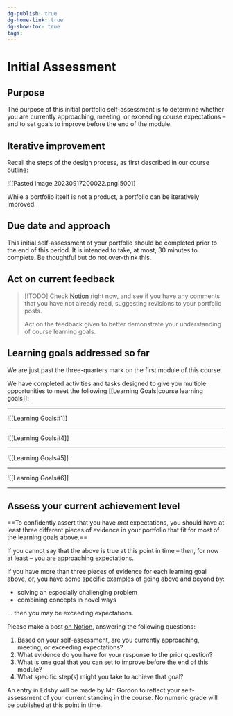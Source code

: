 ```yaml
---
dg-publish: true
dg-home-link: true
dg-show-toc: true
tags:
---
```

# Initial Assessment

## Purpose

The purpose of this initial portfolio self-assessment is to determine whether you are currently approaching, meeting, or exceeding course expectations – and to set goals to improve before the end of the module.

## Iterative improvement

Recall the steps of the design process, as first described in our course outline:

![[Pasted image 20230917200022.png|500]]

While a portfolio itself is not a product, a portfolio can be iteratively improved.

## Due date and approach

This initial self-assessment of your portfolio should be completed prior to the end of this period. It is intended to take, at most, 30 minutes to complete. Be thoughtful but do not over-think this.

## Act on current feedback

> [!TODO]
> Check [Notion](https://notion.so) right now, and see if you have any comments that you have not already read, suggesting revisions to your portfolio posts.
> 
> Act on the feedback given to better demonstrate your understanding of course learning goals.

## Learning goals addressed so far

We are just past the three-quarters mark on the first module of this course.

We have completed activities and tasks designed to give you multiple opportunities to meet the following [[Learning Goals|course learning goals]]:

---

![[Learning Goals#1]]

---

![[Learning Goals#4]]

---

![[Learning Goals#5]]

---

![[Learning Goals#6]]

---

## Assess your current achievement level

==To confidently assert that you have *met* expectations, you should have at least three different pieces of evidence in your portfolio that fit for most of the learning goals above.==

If you cannot say that the above is true at this point in time – then, for now at least – you are approaching expectations.

If you have more than three pieces of evidence for each learning goal above, or, you have some specific examples of going above and beyond by:

- solving an especially challenging problem
- combining concepts in novel ways 

... then you may be exceeding expectations.

Please make a post [on Notion](https://notion.so), answering the following questions:

1. Based on your self-assessment, are you currently approaching, meeting, or exceeding expectations?
2. What evidence do you have for your response to the prior question?
3. What is one goal that you can set to improve before the end of this module?
4. What specific step(s) might you take to achieve that goal?

An entry in Edsby will be made by Mr. Gordon to reflect your self-assessment of your current standing in the course. No numeric grade will be published at this point in time.